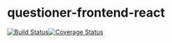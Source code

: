 # questioner-frontend-react

[![Build Status](https://travis-ci.org/innocentEdosa/questioner-frontend-react.svg?branch=develop)](https://travis-ci.org/innocentEdosa/questioner-frontend-react)[![Coverage Status](https://coveralls.io/repos/github/innocentEdosa/questioner-frontend-react/badge.svg?branch=develop)](https://coveralls.io/github/innocentEdosa/questioner-frontend-react?branch=develop)


